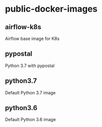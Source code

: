 # public-docker-images

## airflow-k8s

Airflow base image for K8s

## pypostal

Python 3.7 with pypostal

## python3.7

Default Python 3.7 image

## python3.6

Default Python 3.6 image